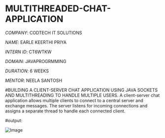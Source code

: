 # MULTITHREADED-CHAT-APPLICATION

*COMPANY*: CODTECH IT SOLUTIONS

*NAME*: EARLE KEERTHI PRIYA

*INTERN ID*: CT6WTKW

*DOMAIN*: JAVAPROGRMMING

*DURATION*: 6 WEEKS

*MENTOR*: NEELA SANTOSH

#BUILDING A CLIENT-SERVER CHAT APPLICATION  USING JAVA SOCKETS AND  MULTITHREADING TO HANDLE MULTIPLE  USERS.
A client-server chat application allows multiple clients to connect to a central server and exchange messages. The server listens for incoming connections and assigns a separate thread to handle each connected client.

#output:

![Image](https://github.com/user-attachments/assets/7fa4835c-4a58-44a1-972e-aeec32baeab9)
